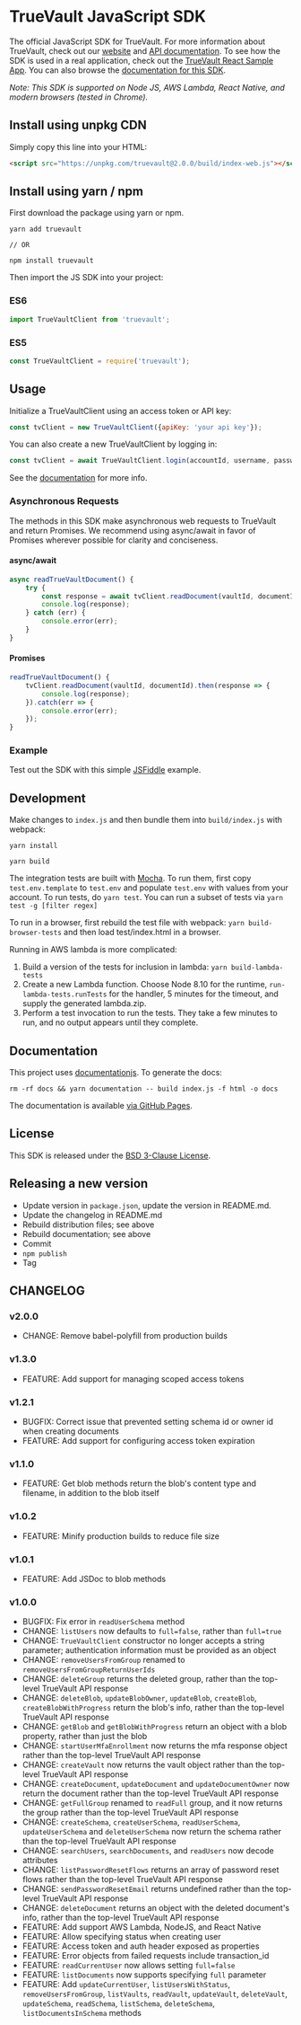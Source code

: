 # TrueVault JavaScript SDK

The official JavaScript SDK for TrueVault. For more information about TrueVault, check out our [website](https://www.truevault.com) and [API documentation](https://docs.truevault.com). To see how the SDK is used in a real application, check out the [TrueVault React Sample App](https://github.com/truevault/tv-react-js-sample-app). You can also browse the [documentation for this SDK](https://truevault.github.io/truevault-js-sdk).

_Note: This SDK is supported on Node JS, AWS Lambda, React Native, and modern browsers (tested in Chrome)._

## Install using unpkg CDN

Simply copy this line into your HTML:
```html
<script src="https://unpkg.com/truevault@2.0.0/build/index-web.js"></script>
```

## Install using yarn / npm

First download the package using yarn or npm.

```
yarn add truevault

// OR

npm install truevault
```

Then import the JS SDK into your project:

### ES6
```javascript
import TrueVaultClient from 'truevault';
```

### ES5
```javascript
const TrueVaultClient = require('truevault');
```

## Usage

Initialize a TrueVaultClient using an access token or API key:

```javascript
const tvClient = new TrueVaultClient({apiKey: 'your api key'});
```

You can also create a new TrueVaultClient by logging in:

```javascript
const tvClient = await TrueVaultClient.login(accountId, username, password, mfaCode);
```

See the [documentation](http://truevault.github.io/truevault-js-sdk) for more info.

### Asynchronous Requests

The methods in this SDK make asynchronous web requests to TrueVault and return Promises. We recommend using async/await in favor of Promises wherever possible for clarity and conciseness.

#### async/await
```javascript
async readTrueVaultDocument() {
    try {
        const response = await tvClient.readDocument(vaultId, documentId);
        console.log(response);
    } catch (err) {
        console.error(err);
    }
}
```

#### Promises
```javascript
readTrueVaultDocument() {
    tvClient.readDocument(vaultId, documentId).then(response => {
        console.log(response);
    }).catch(err => {
        console.error(err);
    });
}
```

### Example

Test out the SDK with this simple [JSFiddle](https://jsfiddle.net/TrueVault/wq4em2m1/) example.

## Development

Make changes to `index.js` and then bundle them into `build/index.js` with webpack:

`yarn install`

`yarn build`

The integration tests are built with [Mocha](https://mochajs.org/). To run them,
first copy `test.env.template` to `test.env` and populate `test.env` with values from your account. To run tests, do
`yarn test`. You can run a subset of tests via `yarn test -g [filter regex]`

To run in a browser, first rebuild the test file with webpack: `yarn build-browser-tests`
and then load test/index.html in a browser.

Running in AWS lambda is more complicated:

1. Build a version of the tests for inclusion in lambda: `yarn build-lambda-tests`
1. Create a new Lambda function. Choose Node 8.10 for the runtime, `run-lambda-tests.runTests` for the handler, 5 minutes for the timeout, and supply the generated lambda.zip.
1. Perform a test invocation to run the tests. They take a few minutes to run, and no output appears until they complete.

## Documentation

This project uses [documentationjs](http://documentation.js.org/). To generate the docs:

```
rm -rf docs && yarn documentation -- build index.js -f html -o docs
```

The documentation is available [via GitHub Pages](https://truevault.github.io/truevault-js-sdk).

## License

This SDK is released under the [BSD 3-Clause License](LICENSE).

## Releasing a new version

- Update version in `package.json`, update the version in README.md.
- Update the changelog in README.md
- Rebuild distribution files; see above
- Rebuild documentation; see above
- Commit
- `npm publish`
- Tag

## CHANGELOG

### v2.0.0
* CHANGE: Remove babel-polyfill from production builds

### v1.3.0
* FEATURE: Add support for managing scoped access tokens

### v1.2.1
* BUGFIX: Correct issue that prevented setting schema id or owner id when creating documents
* FEATURE: Add support for configuring access token expiration

### v1.1.0
* FEATURE: Get blob methods return the blob's content type and filename, in addition to the blob itself

### v1.0.2
* FEATURE: Minify production builds to reduce file size

### v1.0.1
* FEATURE: Add JSDoc to blob methods

### v1.0.0
* BUGFIX: Fix error in `readUserSchema` method
* CHANGE: `listUsers` now defaults to `full=false`, rather than `full=true`
* CHANGE: `TrueVaultClient` constructor no longer accepts a string parameter; authentication information must be provided as an object
* CHANGE: `removeUsersFromGroup` renamed to `removeUsersFromGroupReturnUserIds`
* CHANGE: `deleteGroup` returns the deleted group, rather than the top-level TrueVault API response
* CHANGE: `deleteBlob`, `updateBlobOwner`, `updateBlob`, `createBlob`, `createBlobWithProgress` return the blob's info, rather than the top-level TrueVault API response
* CHANGE: `getBlob` and `getBlobWithProgress` return an object with a blob property, rather than just the blob
* CHANGE: `startUserMfaEnrollment` now returns the mfa response object rather than the top-level TrueVault API response
* CHANGE: `createVault` now returns the vault object rather than the top-level TrueVault API response
* CHANGE: `createDocument`, `updateDocument` and `updateDocumentOwner` now return the document rather than the top-level TrueVault API response
* CHANGE: `getFullGroup` renamed to `readFull` group, and it now returns the group rather than the top-level TrueVault API response
* CHANGE: `createSchema`, `createUserSchema`, `readUserSchema`, `updateUserSchema` and `deleteUserSchema` now return the schema rather than the top-level TrueVault API response
* CHANGE: `searchUsers`, `searchDocuments`, and `readUsers` now decode attributes
* CHANGE: `listPasswordResetFlows` returns an array of password reset flows rather than the top-level TrueVault API response
* CHANGE: `sendPasswordResetEmail` returns undefined rather than the top-level TrueVault API response
* CHANGE: `deleteDocument` returns an object with the deleted document's info, rather than the top-level TrueVault API response
* FEATURE: Add support AWS Lambda, NodeJS, and React Native
* FEATURE: Allow specifying status when creating user
* FEATURE: Access token and auth header exposed as properties
* FEATURE: Error objects from failed requests include transaction_id
* FEATURE: `readCurrentUser` now allows setting `full=false`
* FEATURE: `listDocuments` now supports specifying `full` parameter
* FEATURE: Add `updateCurrentUser`, `listUsersWithStatus`, `removeUsersFromGroup`, `listVaults`, `readVault`, `updateVault`, `deleteVault`, `updateSchema`, `readSchema`, `listSchema`, `deleteSchema`, `listDocumentsInSchema` methods
